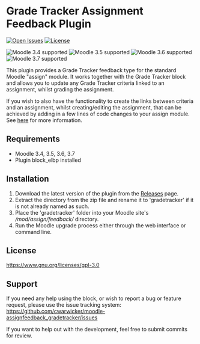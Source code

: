 # Grade Tracker Assignment Feedback Plugin

[![Open Issues](https://img.shields.io/github/issues/cwarwicker/moodle-assignfeedback_gradetracker)](https://github.com/cwarwicker/moodle-assignfeedback_gradetracker/issues)
[![License](https://img.shields.io/badge/License-GPLv3-blue.svg)](https://www.gnu.org/licenses/gpl-3.0)

![Moodle 3.4 supported](https://img.shields.io/badge/Moodle-3.4-brightgreen)
![Moodle 3.5 supported](https://img.shields.io/badge/Moodle-3.5-brightgreen)
![Moodle 3.6 supported](https://img.shields.io/badge/Moodle-3.6-brightgreen)
![Moodle 3.7 supported](https://img.shields.io/badge/Moodle-3.7-brightgreen)

This plugin provides a Grade Tracker feedback type for the standard Moodle "assign" module. It works together with the Grade Tracker block and allows you to update any Grade Tracker criteria linked to an assignment, whilst grading the assignment.

If you wish to also have the functionality to create the links between criteria and an assignment, whilst creating/editing the assignment, that can be achieved by adding in a few lines of code changes to your assign module. See [here](https://github.com/cwarwicker/moodle-block_gradetracker/wiki/Activity-Links-Core-Changes) for more information.

Requirements
------------
- Moodle 3.4, 3.5, 3.6, 3.7
- Plugin block_elbp installed

Installation
------------
1. Download the latest version of the plugin from the [Releases](https://github.com/cwarwicker/moodle-assignfeedback_gradetrackere/releases) page.
2. Extract the directory from the zip file and rename it to 'gradetracker' if it is not already named as such.
3. Place the 'gradetracker' folder into your Moodle site's */mod/assign/feedback/* directory.
4. Run the Moodle upgrade process either through the web interface or command line.

License
-------
https://www.gnu.org/licenses/gpl-3.0

Support
-------
If you need any help using the block, or wish to report a bug or feature request, please use the issue tracking system: https://github.com/cwarwicker/moodle-assignfeedback_gradetracker/issues

If you want to help out with the development, feel free to submit commits for review.